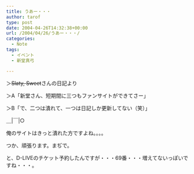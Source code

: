 ```yaml
---
title: うあー・・・
author: tarof
type: post
date: 2004-04-26T14:32:38+00:00
url: /2004/04/26/うあー・・・/
categories:
  - Note
tags:
  - イベント
  - 新堂真弓

---
```

＞<del>Slaty&#44; Sweet</del>さんの日記より

＞A「新堂さん、短期間に三つもファンサイトができてさー」
  
＞B「で、二つは潰れて、一つは日記しか更新してない（笑）」

＿|￣|○
  
俺のサイトはきっと潰れた方ですよね。。。。
  
つか、頑張ります。まぢで。

と、D-LIVEのチケット予約したんですが・・・69番・・・増えてないっぽいですね・・・。